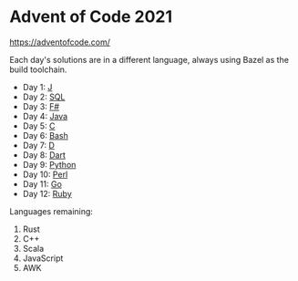 # Advent of Code 2021

https://adventofcode.com/

Each day's solutions are in a different language, always using Bazel as the
build toolchain.

- Day 1: [J](<https://en.wikipedia.org/wiki/J_(programming_language)>)
- Day 2: [SQL](https://en.wikipedia.org/wiki/SQL)
- Day 3: [F#](<https://en.wikipedia.org/wiki/FSharp_(programming_language)>)
- Day 4: [Java](<https://en.wikipedia.org/wiki/Java_(programming_language)>)
- Day 5: [C](<https://en.wikipedia.org/wiki/C_(programming_language)>)
- Day 6: [Bash](<https://en.wikipedia.org/wiki/Bash_(Unix_shell)>)
- Day 7: [D](<https://en.wikipedia.org/wiki/D_(programming_language)>)
- Day 8: [Dart](<https://en.wikipedia.org/wiki/Dart_(programming_language)>)
- Day 9: [Python](<https://en.wikipedia.org/wiki/Python_(programming_language)>)
- Day 10: [Perl](<https://en.wikipedia.org/wiki/Perl_(programming_language)>)
- Day 11: [Go](<https://en.wikipedia.org/wiki/Go_(programming_language)>)
- Day 12: [Ruby](<https://en.wikipedia.org/wiki/Ruby_(programming_language)>)

Languages remaining:

1. Rust
1. C++
1. Scala
1. JavaScript
1. AWK
